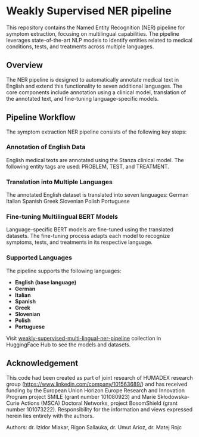 # Weakly Supervised NER pipeline

This repository contains the Named Entity Recognition (NER) pipeline for symptom extraction, focusing on multilingual capabilities. The pipeline leverages state-of-the-art NLP models to identify entities related to medical conditions, tests, and treatments across multiple languages.

## Overview
The NER pipeline is designed to automatically annotate medical text in English and extend this functionality to seven additional languages. The core components include annotation using a clinical model, translation of the annotated text, and fine-tuning language-specific models.

## Pipeline Workflow
The symptom extraction NER pipeline consists of the following key steps:

### Annotation of English Data
English medical texts are annotated using the Stanza clinical model.
The following entity tags are used: PROBLEM, TEST, and TREATMENT.


### Translation into Multiple Languages
The annotated English dataset is translated into seven languages:
German
Italian
Spanish
Greek
Slovenian
Polish
Portuguese

### Fine-tuning Multilingual BERT Models
Language-specific BERT models are fine-tuned using the translated datasets.
The fine-tuning process adapts each model to recognize symptoms, tests, and treatments in its respective language.

### Supported Languages
The pipeline supports the following languages:

- **English (base language)**
- **German**
- **Italian**
- **Spanish**
- **Greek**
- **Slovenian**
- **Polish**
- **Portuguese**

Visit [weakly-supervised-multi-lingual-ner-pipeline](https://huggingface.co/collections/rigonsallauka/weakly-supervised-multi-lingual-ner-pipeline-67079f566a22b1b67ac9631f) collection in HuggingFace Hub to see the models and datasets.

## Acknowledgement

This code had been created as part of joint research of HUMADEX research group (https://www.linkedin.com/company/101563689/) and has received funding by the European Union Horizon Europe Research and Innovation Program project SMILE (grant number 101080923) and Marie Skłodowska-Curie Actions (MSCA) Doctoral Networks, project BosomShield (grant number 101073222). Responsibility for the information and views expressed herein lies entirely with the authors.

Authors:
dr. Izidor Mlakar, Rigon Sallauka, dr. Umut Arioz, dr. Matej Rojc
